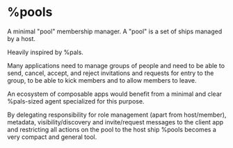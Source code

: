 # %pools
A minimal "pool" membership manager. A "pool" is a set of ships managed by a host.

Heavily inspired by %pals.

Many applications need to manage groups of people and need to be able to send, cancel, accept, and reject invitations and requests for entry to the group, to be able to kick members and to allow members to leave.

An ecosystem of composable apps would benefit from a minimal and clear %pals-sized agent specialized for this purpose.

By delegating responsibility for role management (apart from host/member), metadata, visibility/discovery and invite/request messages to the client app and restricting all actions on the pool to the host ship %pools becomes a very compact and general tool.
